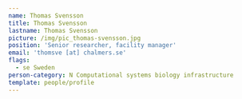 ```yaml
---
name: Thomas Svensson
title: Thomas Svensson
lastname: Thomas Svensson
picture: /img/pic_thomas-svensson.jpg
position: 'Senior researcher, facility manager'
email: 'thomsve [at] chalmers.se'
flags:
  - se Sweden
person-category: N Computational systems biology infrastructure
template: people/profile
---
```


